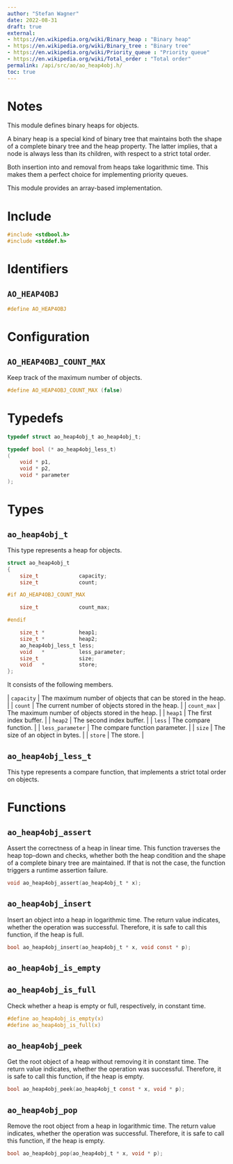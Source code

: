 ```yaml
---
author: "Stefan Wagner"
date: 2022-08-31
draft: true
external:
- https://en.wikipedia.org/wiki/Binary_heap : "Binary heap"
- https://en.wikipedia.org/wiki/Binary_tree : "Binary tree"
- https://en.wikipedia.org/wiki/Priority_queue : "Priority queue"
- https://en.wikipedia.org/wiki/Total_order : "Total order"
permalink: /api/src/ao/ao_heap4obj.h/
toc: true
---
```


# Notes

This module defines binary heaps for objects.

A binary heap is a special kind of binary tree that maintains both the shape of a complete binary tree and the heap property. The latter implies, that a node is always less than its children, with respect to a strict total order.

Both insertion into and removal from heaps take logarithmic time. This makes them a perfect choice for implementing priority queues.

This module provides an array-based implementation.

# Include

```c
#include <stdbool.h>
#include <stddef.h>
```

# Identifiers

## `AO_HEAP4OBJ`

```c
#define AO_HEAP4OBJ
```

# Configuration

## `AO_HEAP4OBJ_COUNT_MAX`

Keep track of the maximum number of objects.

```c
#define AO_HEAP4OBJ_COUNT_MAX (false)
```

# Typedefs

```c
typedef struct ao_heap4obj_t ao_heap4obj_t;

typedef bool (* ao_heap4obj_less_t)
(
    void * p1,
    void * p2,
    void * parameter
);
```

# Types

## `ao_heap4obj_t`

This type represents a heap for objects.

```c
struct ao_heap4obj_t
{
    size_t             capacity;
    size_t             count;

#if AO_HEAP4OBJ_COUNT_MAX

    size_t             count_max;

#endif

    size_t *           heap1;
    size_t *           heap2;
    ao_heap4obj_less_t less;
    void   *           less_parameter;
    size_t             size;
    void   *           store;
};
```

It consists of the following members.

| `capacity` | The maximum number of objects that can be stored in the heap. |
| `count` | The current number of objects stored in the heap. |
| `count_max` | The maximum number of objects stored in the heap. |
| `heap1` | The first index buffer. |
| `heap2` | The second index buffer. |
| `less` | The compare function. |
| `less_parameter` | The compare function parameter. |
| `size` | The size of an object in bytes. |
| `store` | The store. |

## `ao_heap4obj_less_t`

This type represents a compare function, that implements a strict total order on objects.

# Functions

## `ao_heap4obj_assert`

Assert the correctness of a heap in linear time. This function traverses the heap top-down and checks, whether both the heap condition and the shape of a complete binary tree are maintained. If that is not the case, the function triggers a runtime assertion failure.

```c
void ao_heap4obj_assert(ao_heap4obj_t * x);
```

## `ao_heap4obj_insert`

Insert an object into a heap in logarithmic time. The return value indicates, whether the operation was successful. Therefore, it is safe to call this function, if the heap is full.

```c
bool ao_heap4obj_insert(ao_heap4obj_t * x, void const * p);
```

## `ao_heap4obj_is_empty`
## `ao_heap4obj_is_full`

Check whether a heap is empty or full, respectively, in constant time.

```c
#define ao_heap4obj_is_empty(x)
#define ao_heap4obj_is_full(x)
```

## `ao_heap4obj_peek`

Get the root object of a heap without removing it in constant time. The return value indicates, whether the operation was successful. Therefore, it is safe to call this function, if the heap is empty.

```c
bool ao_heap4obj_peek(ao_heap4obj_t const * x, void * p);
```

## `ao_heap4obj_pop`

Remove the root object from a heap in logarithmic time. The return value indicates, whether the operation was successful. Therefore, it is safe to call this function, if the heap is empty.

```c
bool ao_heap4obj_pop(ao_heap4obj_t * x, void * p);
```
